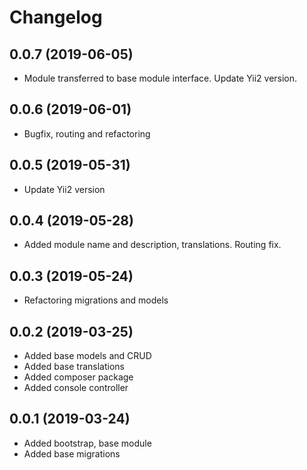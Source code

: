 Changelog
=========

## 0.0.7 (2019-06-05)
 * Module transferred to base module interface. Update Yii2 version.

## 0.0.6 (2019-06-01)
 * Bugfix, routing and refactoring

## 0.0.5 (2019-05-31)
 * Update Yii2 version

## 0.0.4 (2019-05-28)
 * Added module name and description, translations. Routing fix.
 
## 0.0.3 (2019-05-24)
 * Refactoring migrations and models
 
## 0.0.2 (2019-03-25)
 * Added base models and CRUD
 * Added base translations
 * Added composer package
 * Added console controller
 
## 0.0.1 (2019-03-24)
 * Added bootstrap, base module
 * Added base migrations